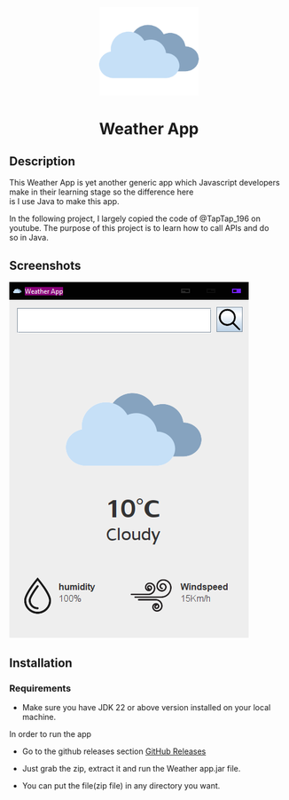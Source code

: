 <div align="center">
  <a href="https://github.com/Spike271/WeatherApp" target="_blank">
    <img width="180" src="resources/img/cloudy.png" alt="Weather app logo">
  </a>  
</div>

<h1 align="center">Weather App</h1>

## Description
This Weather App is yet another generic app which Javascript developers make in their learning stage so the difference here is I use Java to make this app.


In the following project, I largely copied the code of @TapTap_196 on youtube. The purpose of this project is to learn how to call APIs and do so in Java.


## Screenshots

![app screenshot](src/main/AppScreenshot.png "Weather app")

## Installation

### Requirements

- Make sure you have JDK 22 or above version installed on your local machine.

In order to run the app

* Go to the github releases section [GitHub Releases](https://github.com/Spike271/WeatherApp/releases) 

* Just grab the zip, extract it and run the Weather app.jar file.

* You can put the file(zip file) in any directory you want.

    